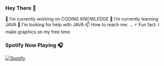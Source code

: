 ### Hey There 👋

🔭 I’m currently working on CODING KNOWLEDGE
🌱 I’m currently learning JAVA
🤔 I’m looking for help with JAVA
📫 How to reach me: ...
⚡ Fun fact: I make graphics on my free time

### Spotify Now Playing 🎧

[![Spotify](https://novatorem-three-pi.vercel.app/api/spotify)](https://open.spotify.com/user/214rsd7kfrixpvufxeyapxs3y)
